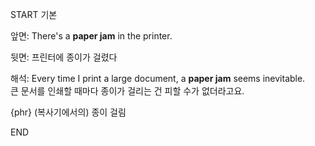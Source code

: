 START
기본

앞면:
There's a **paper jam** in the printer. 


뒷면:
프린터에 종이가 걸렸다


해석:
Every time I print a large document, a **paper jam** seems inevitable.  
큰 문서를 인쇄할 때마다 종이가 걸리는 건 피할 수가 없더라고요.

{phr} (복사기에서의) 종이 걸림
<!--ID: 1743581535975-->
END